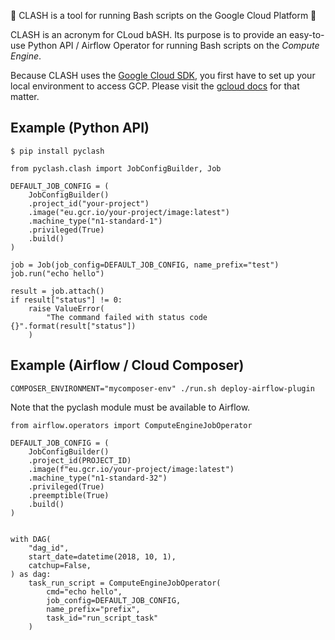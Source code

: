 :rocket: CLASH is a tool for running Bash scripts on the Google Cloud Platform :rocket:

CLASH is an acronym for CLoud bASH. Its purpose is to provide an easy-to-use Python API / Airflow Operator for running Bash scripts on the *Compute Engine*.

Because CLASH uses the [Google Cloud SDK](https://github.com/googleapis/google-cloud-python), you first have to set up your local environment to access GCP. Please visit the [gcloud docs](https://cloud.google.com/sdk/gcloud/reference/auth/) for that matter.

## Example (Python API)

```
$ pip install pyclash
```

```from pyclash import clash
from pyclash.clash import JobConfigBuilder, Job

DEFAULT_JOB_CONFIG = (
    JobConfigBuilder()
    .project_id("your-project")
    .image("eu.gcr.io/your-project/image:latest")
    .machine_type("n1-standard-1")
    .privileged(True)
    .build()
)

job = Job(job_config=DEFAULT_JOB_CONFIG, name_prefix="test")
job.run("echo hello")

result = job.attach()
if result["status"] != 0:
    raise ValueError(
        "The command failed with status code {}".format(result["status"])
    )
```

## Example (Airflow / Cloud Composer)
```
COMPOSER_ENVIRONMENT="mycomposer-env" ./run.sh deploy-airflow-plugin
```
Note that the pyclash module must be available to Airflow.
```
from airflow.operators import ComputeEngineJobOperator

DEFAULT_JOB_CONFIG = (
    JobConfigBuilder()
    .project_id(PROJECT_ID)
    .image(f"eu.gcr.io/your-project/image:latest")
    .machine_type("n1-standard-32")
    .privileged(True)
    .preemptible(True)
    .build()
)


with DAG(
    "dag_id",
    start_date=datetime(2018, 10, 1),
    catchup=False,
) as dag:
    task_run_script = ComputeEngineJobOperator(
        cmd="echo hello",
        job_config=DEFAULT_JOB_CONFIG,
        name_prefix="prefix",
        task_id="run_script_task"
    )
```